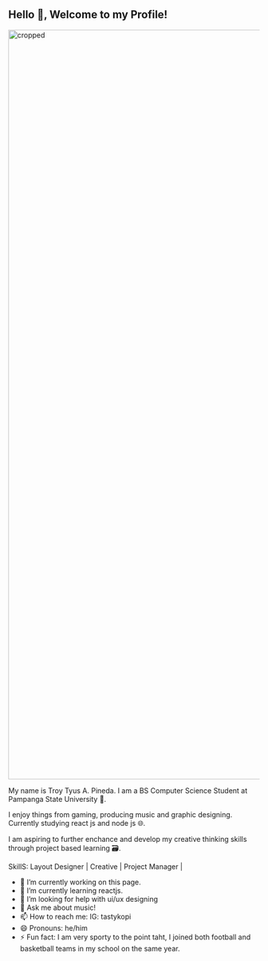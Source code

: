 ## Hello 👋, Welcome to my Profile!


<img width="4000" height="1500" alt="cropped" src="https://github.com/user-attachments/assets/88c6e4d1-ca68-4134-9fba-f22e2fee3d11" />


My name is Troy Tyus A. Pineda. I am a BS Computer Science Student at Pampanga State University 💾.

I enjoy things from gaming, producing music and graphic designing. Currently studying react js and node js 🌐. 

I am aspiring to further enchance and develop my creative thinking skills through project based learning 🗃️.

SkillS:
Layout Designer | Creative | Project Manager | 


- 🔭 I’m currently working on this page.
- 🌱 I’m currently learning reactjs.
- 🤔 I’m looking for help with ui/ux designing
- 💬 Ask me about music!
- 📫 How to reach me: IG: tastykopi 
- 😄 Pronouns: he/him
- ⚡ Fun fact: I am very sporty to the point taht, I joined both football and basketball teams in my school on the same year.

